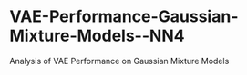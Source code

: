 # VAE-Performance-Gaussian-Mixture-Models--NN4
Analysis of VAE Performance on Gaussian Mixture Models
